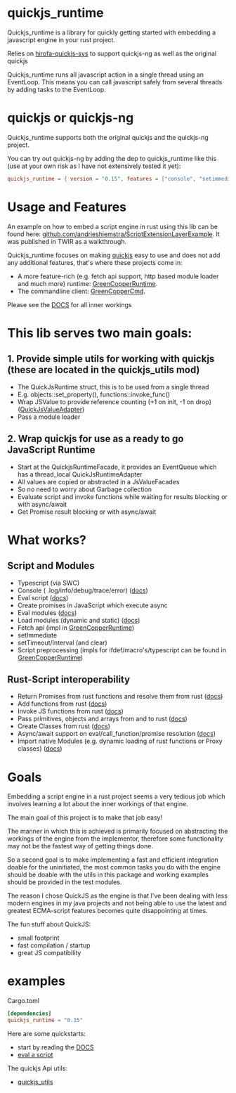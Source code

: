 # quickjs_runtime

Quickjs_runtime is a library for quickly getting started with embedding a javascript engine in your rust project.

Relies on [hirofa-quickjs-sys](https://github.com/HiRoFa/quickjs-sys) to support quickjs-ng as well as the original
quickjs

Quickjs_runtime runs all javascript action in a single thread using an EventLoop. This means you can call javascript
safely from several threads by adding tasks to the EventLoop.

# quickjs or quickjs-ng

Quickjs_runtime supports both the original quickjs and the quickjs-ng project.

You can try out quickjs-ng by adding the dep to quickjs_runtime like this (use at your own risk as I have not
extensively tested it yet):

```toml
quickjs_runtime = { version = "0.15", features = ["console", "setimmediate", "setinterval", "settimeout", "typescript", "quickjs-ng"], default-features = false }
```

# Usage and Features

An example on how to embed a script engine in rust using this lib can be found
here: [github.com/andrieshiemstra/ScriptExtensionLayerExample](https://github.com/andrieshiemstra/ScriptExtensionLayerExample).
It was published in TWIR as a walkthrough.

Quickjs_runtime focuses on making [quickjs](https://bellard.org/quickjs/) easy to use and does not add any additional
features, that's where these projects come in:

* A more feature-rich (e.g. fetch api support, http based module loader and much more)
  runtime: [GreenCopperRuntime](https://github.com/HiRoFa/GreenCopperRuntime).
* The commandline client: [GreenCopperCmd](https://github.com/HiRoFa/GreenCopperCmd).

Please see the [DOCS](https://hirofa.github.io/quickjs_es_runtime/quickjs_runtime/index.html) for all inner workings

# This lib serves two main goals:

## 1. Provide simple utils for working with quickjs (these are located in the quickjs_utils mod)

* The QuickJsRuntime struct, this is to be used from a single thread
* E.g. objects::set_property(), functions::invoke_func()
* Wrap JSValue to provide reference counting (+1 on init, -1 on
  drop) ([QuickJsValueAdapter](https://hirofa.github.io/quickjs_es_runtime/quickjs_runtime/quickjsvalueadapter/struct.QuickJsValueAdapter.html))
* Pass a module loader

## 2. Wrap quickjs for use as a ready to go JavaScript Runtime

* Start at the QuickjsRuntimeFacade, it provides an EventQueue which has a thread_local QuickJsRuntimeAdapter
* All values are copied or abstracted in a JsValueFacades
* So no need to worry about Garbage collection
* Evaluate script and invoke functions while waiting for results blocking or with async/await
* Get Promise result blocking or with async/await

# What works?

## Script and Modules

* Typescript (via SWC)
* Console (
  .log/info/debug/trace/error) ([docs](https://hirofa.github.io/quickjs_es_runtime/quickjs_runtime/features/console/index.html))
* Eval
  script ([docs](https://hirofa.github.io/quickjs_es_runtime/quickjs_runtime/facades/struct.QuickJsRuntimeFacade.html#method.eval))
* Create promises in JavaScript which execute async
* Eval
  modules ([docs](https://hirofa.github.io/quickjs_es_runtime/quickjs_runtime/facades/struct.QuickJsRuntimeFacade.html#method.eval_module))
* Load modules (dynamic and
  static) ([docs](https://hirofa.github.io/quickjs_es_runtime/quickjs_runtime/builder/struct.QuickJsRuntimeBuilder.html#method.script_module_loader))
* Fetch api (impl in [GreenCopperRuntime](https://github.com/HiRoFa/GreenCopperRuntime))
* setImmediate
* setTimeout/Interval (and clear)
* Script preprocessing (impls for ifdef/macro's/typescript can be found
  in [GreenCopperRuntime](https://github.com/HiRoFa/GreenCopperRuntime))

## Rust-Script interoperability

* Return Promises from rust functions and resolve them from
  rust ([docs](https://hirofa.github.io/quickjs_es_runtime/quickjs_runtime/jsutils/promises/fn.new_resolving_promise.html))
* Add functions from
  rust ([docs](https://hirofa.github.io/quickjs_es_runtime/quickjs_runtime/quickjsrealmadapter/struct.QuickJsRealmAdapter.html#method.install_function))
* Invoke JS functions from
  rust ([docs](https://hirofa.github.io/quickjs_es_runtime/quickjs_runtime/facades/struct.QuickJsRuntimeFacade.html#method.invoke_function))
* Pass primitives, objects and arrays from and to
  rust ([docs](https://hirofa.github.io/quickjs_es_runtime/quickjs_runtime/quickjs_utils/primitives/index.html))
* Create Classes from
  rust ([docs](https://hirofa.github.io/quickjs_es_runtime/quickjs_runtime/reflection/struct.Proxy.html))
* Async/await support on eval/call_function/promise
  resolution ([docs](https://hirofa.github.io/quickjs_es_runtime/quickjs_runtime/values/struct.CachedJsPromiseRef.html#method.get_promise_result))
* Import native Modules (e.g. dynamic loading of rust functions or Proxy
  classes) ([docs](https://hirofa.github.io/quickjs_es_runtime/quickjs_runtime/builder/struct.QuickJsRuntimeBuilder.html#method.native_module_loader))

# Goals

Embedding a script engine in a rust project seems a very tedious job which involves learning a lot about the inner
workings of that engine.

The main goal of this project is to make that job easy!

The manner in which this is achieved is primarily focused on abstracting the workings of the engine from the
implementor, therefore some functionality may not be the fastest way of getting things done.

So a second goal is to make implementing a fast and efficient integration doable for the uninitiated, the most common
tasks you do with the engine should be doable with the utils in this package and working examples should be provided in
the test modules.

The reason I chose QuickJS as the engine is that I've been dealing with less modern engines in my java projects and not
being able to use the latest and greatest ECMA-script features becomes quite disappointing at times.

The fun stuff about QuickJS:

* small footprint
* fast compilation / startup
* great JS compatibility

# examples

Cargo.toml

```toml
[dependencies]
quickjs_runtime = "0.15"
```

Here are some quickstarts:

* start by reading the [DOCS](https://hirofa.github.io/quickjs_es_runtime/quickjs_runtime/index.html)
* [eval a script](https://hirofa.github.io/quickjs_es_runtime/quickjs_runtime/facades/struct.QuickJsRuntimeFacade.html#method.eval)

The quickjs Api utils:

* [quickjs_utils](https://hirofa.github.io/quickjs_es_runtime/quickjs_runtime/quickjs_utils/index.html)
